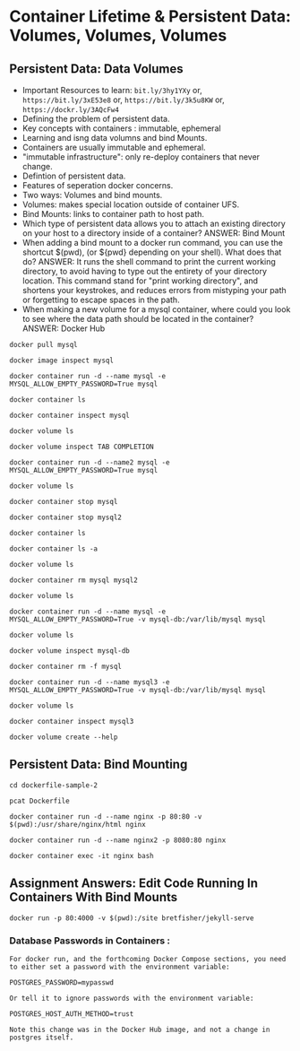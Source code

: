 # Container Lifetime & Persistent Data: Volumes, Volumes, Volumes

## Persistent Data: Data Volumes

* Important Resources to learn: ```bit.ly/3hy1YXy``` or, 
```https://bit.ly/3xE53e8``` or, ```https://bit.ly/3k5u8KW``` or, ```https://dockr.ly/3AQcFw4``` 
* Defining the problem of persistent data.
* Key concepts with containers : immutable, ephemeral
* Learning and isng data volumns and bind Mounts.
* Containers are usually immutable and ephemeral.
* "immutable infrastructure": only re-deploy containers that never change.
* Defintion of persistent data.
* Features of seperation docker concerns.
* Two ways: Volumes and bind mounts.
* Volumes: makes special location outside of container UFS.
* Bind Mounts: links to container path to host path.
* Which type of persistent data allows you to attach an existing directory on your host to a directory inside of a container?
ANSWER: Bind Mount
* When adding a bind mount to a docker run command, you can use the shortcut $(pwd), (or ${pwd} depending on your shell). What does that do?
ANSWER: It runs the shell command to print the current working directory, to avoid having to type out the entirety of your directory location.
This command stand for "print working directory", and shortens your keystrokes, and reduces errors from mistyping your path or forgetting to escape spaces in the path.
* When making a new volume for a mysql container, where could you look to see where the data path should be located in the container?
ANSWER: Docker Hub

```
docker pull mysql

docker image inspect mysql

docker container run -d --name mysql -e MYSQL_ALLOW_EMPTY_PASSWORD=True mysql

docker container ls

docker container inspect mysql

docker volume ls

docker volume inspect TAB COMPLETION

docker container run -d --name2 mysql -e MYSQL_ALLOW_EMPTY_PASSWORD=True mysql

docker volume ls

docker container stop mysql

docker container stop mysql2

docker container ls

docker container ls -a

docker volume ls

docker container rm mysql mysql2

docker volume ls

docker container run -d --name mysql -e MYSQL_ALLOW_EMPTY_PASSWORD=True -v mysql-db:/var/lib/mysql mysql

docker volume ls

docker volume inspect mysql-db

docker container rm -f mysql

docker container run -d --name mysql3 -e MYSQL_ALLOW_EMPTY_PASSWORD=True -v mysql-db:/var/lib/mysql mysql

docker volume ls

docker container inspect mysql3

docker volume create --help
```

## Persistent Data: Bind Mounting
```
cd dockerfile-sample-2

pcat Dockerfile

docker container run -d --name nginx -p 80:80 -v $(pwd):/usr/share/nginx/html nginx

docker container run -d --name nginx2 -p 8080:80 nginx

docker container exec -it nginx bash
```

## Assignment Answers: Edit Code Running In Containers With Bind Mounts
```
docker run -p 80:4000 -v $(pwd):/site bretfisher/jekyll-serve
```
### Database Passwords in Containers :
```
For docker run, and the forthcoming Docker Compose sections, you need to either set a password with the environment variable:

POSTGRES_PASSWORD=mypasswd

Or tell it to ignore passwords with the environment variable:

POSTGRES_HOST_AUTH_METHOD=trust

Note this change was in the Docker Hub image, and not a change in postgres itself.
```

